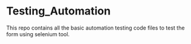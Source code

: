 # Testing_Automation

This repo contains all the basic automation testing code files to test the form using selenium tool.
